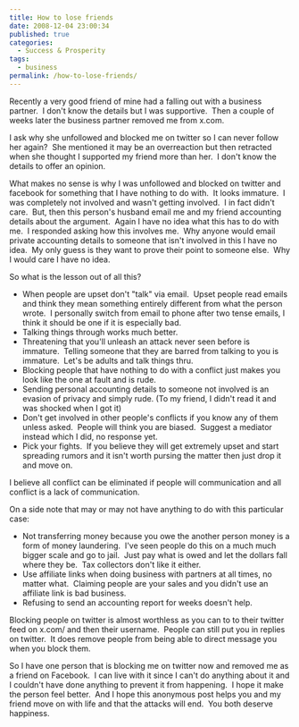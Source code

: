 ```yaml
---
title: How to lose friends
date: 2008-12-04 23:00:34
published: true
categories:
  - Success & Prosperity
tags:
  - business
permalink: /how-to-lose-friends/
---
```

Recently a very good friend of mine had a falling out with a business partner.  I don't know the details but I was supportive.  Then a couple of weeks later the business partner removed me from x.com.

I ask why she unfollowed and blocked me on twitter so I can never follow her again?  She mentioned it may be an overreaction but then retracted when she thought I supported my friend more than her.  I don't know the details to offer an opinion.

What makes no sense is why I was unfollowed and blocked on twitter and facebook for something that I have nothing to do with.  It looks immature.  I was completely not involved and wasn't getting involved.  I in fact didn't care.  But, then this person's husband email me and my friend accounting details about the argument.  Again I have no idea what this has to do with me.  I responded asking how this involves me.  Why anyone would email private accounting details to someone that isn't involved in this I have no idea.  My only guess is they want to prove their point to someone else.  Why I would care I have no idea.

So what is the lesson out of all this?
-  When people are upset don't "talk" via email.  Upset people read emails and think they mean something entirely different from what the person wrote.  I personally switch from email to phone after two tense emails, I think it should be one if it is especially bad.
- Talking things through works much better.
- Threatening that you'll unleash an attack never seen before is immature.  Telling someone that they are barred from talking to you is immature.  Let's be adults and talk things thru.
- Blocking people that have nothing to do with a conflict just makes you look like the one at fault and is rude.
- Sending personal accounting details to someone not involved is an evasion of privacy and simply rude. (To my friend, I didn't read it and was shocked when I got it)
- Don't get involved in other people's conflicts if you know any of them unless asked.  People will think you are biased.  Suggest a mediator instead which I did, no response yet.
- Pick your fights.  If you believe they will get extremely upset and start spreading rumors and it isn't worth pursing the matter then just drop it and move on.

I believe all conflict can be eliminated if people will communication and all conflict is a lack of communication.

On a side note that may or may not have anything to do with this particular case:

-  Not transferring money because you owe the another person money is a form of money laundering.  I've seen people do this on a much much bigger scale and go to jail.  Just pay what is owed and let the dollars fall where they be.  Tax collectors don't like it either.
- Use affiliate links when doing business with partners at all times, no matter what.  Claiming people are your sales and you didn't use an affiliate link is bad business.
- Refusing to send an accounting report for weeks doesn't help.

Blocking people on twitter is almost worthless as you can to to their twitter feed on x.com/ and then their username.  People can still put you in replies on twitter.  It does remove people from being able to direct message you when you block them.

So I have one person that is blocking me on twitter now and removed me as a friend on Facebook.  I can live with it since I can't do anything about it and I couldn't have done anything to prevent it from happening.  I hope it make the person feel better.  And I hope this anonymous post helps you and my friend move on with life and that the attacks will end.  You both deserve happiness.